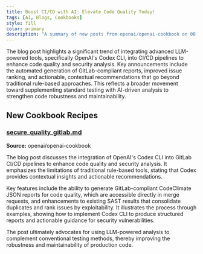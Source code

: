 ```yaml
---
title: Boost CI/CD with AI: Elevate Code Quality Today!
tags: [AI, Blogs, Cookbooks]
style: fill
color: primary
description: "A summary of new posts from openai/openai-cookbook on 08-30"
---
```

The blog post highlights a significant trend of integrating advanced LLM-powered tools, specifically OpenAI's Codex CLI, into CI/CD pipelines to enhance code quality and security analysis. Key announcements include the automated generation of GitLab-compliant reports, improved issue ranking, and actionable, contextual recommendations that go beyond traditional rule-based approaches. This reflects a broader movement toward supplementing standard testing with AI-driven analysis to strengthen code robustness and maintainability.

## New Cookbook Recipes

### [secure_quality_gitlab.md](https://github.com/openai/openai-cookbook/blob/d731f2f63d9e6f2c58374e60a5e5d3724e4a0f0b/examples/codex/secure_quality_gitlab.md)
**Source:** openai/openai-cookbook

The blog post discusses the integration of OpenAI's Codex CLI into GitLab CI/CD pipelines to enhance code quality and security analysis. It emphasizes the limitations of traditional rule-based tools, stating that Codex provides contextual insights and actionable recommendations.

Key features include the ability to generate GitLab-compliant CodeClimate JSON reports for code quality, which are accessible directly in merge requests, and enhancements to existing SAST results that consolidate duplicates and rank issues by exploitability. It illustrates the process through examples, showing how to implement Codex CLI to produce structured reports and actionable guidance for security vulnerabilities.

The post ultimately advocates for using LLM-powered analysis to complement conventional testing methods, thereby improving the robustness and maintainability of production code.